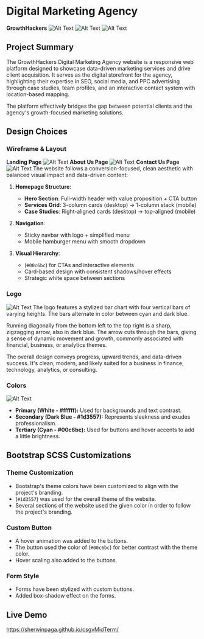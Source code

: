 # Digital Marketing Agency

**GrowthHackers**
![Alt Text](assets/img/prev1.jpg)
![Alt Text](assets/img/prev2.jpg)
![Alt Text](assets/img/prev3.jpg)

## Project Summary

The GrowthHackers Digital Marketing Agency website is a responsive web platform designed to showcase data-driven marketing services and drive client acquisition. It serves as the digital storefront for the agency, highlighting their expertise in SEO, social media, and PPC advertising through case studies, team profiles, and an interactive contact system with location-based mapping.

The platform effectively bridges the gap between potential clients and the agency's growth-focused marketing solutions.

## Design Choices

### Wireframe & Layout
**Landing Page**
![Alt Text](https://github.com/sherwinPAGA/csgvMidTerm/blob/0f47760cf12896e8d4389cabddde50a320bad8fa/assets/wireframes/LANDING%20PAGE.png)
**About Us Page**
![Alt Text](https://github.com/sherwinPAGA/csgvMidTerm/blob/0f47760cf12896e8d4389cabddde50a320bad8fa/assets/wireframes/ABOUT%20PAGE.png)
**Contact Us Page**
![Alt Text](https://github.com/sherwinPAGA/csgvMidTerm/blob/0f47760cf12896e8d4389cabddde50a320bad8fa/assets/wireframes/CONTACT%20PAGE.png)
The website follows a conversion-focused, clean aesthetic with balanced visual impact and data-driven content:

1. **Homepage Structure**:

   - **Hero Section**: Full-width header with value proposition + CTA button
   - **Services Grid**: 3-column cards (desktop) → 1-column stack (mobile)
   - **Case Studies**: Right-aligned cards (desktop) → top-aligned (mobile)

2. **Navigation**:

   - Sticky navbar with logo + simplified menu
   - Mobile hamburger menu with smooth dropdown

3. **Visual Hierarchy**:
   - (`#00c6bc`) for CTAs and interactive elements
   - Card-based design with consistent shadows/hover effects
   - Strategic white space between sections

### Logo
![Alt Text](assets/img/LOGO-1-NO-NAME.jpg)
The logo features a stylized bar chart with four vertical bars of varying heights. The bars alternate in color between cyan and dark blue.

Running diagonally from the bottom left to the top right is a sharp, zigzagging arrow, also in dark blue. The arrow cuts through the bars, giving a sense of dynamic movement and growth, commonly associated with financial, business, or analytics themes.

The overall design conveys progress, upward trends, and data-driven success. It's clean, modern, and likely suited for a business in finance, technology, analytics, or consulting.

### Colors
![Alt Text](https://github.com/sherwinPAGA/csgvMidTerm/blob/0f47760cf12896e8d4389cabddde50a320bad8fa/assets/COLOR%20SCHEME.png)
- **Primary (White - #ffffff):** Used for backgrounds and text contrast.
- **Secondary (Dark Blue - #1d3557):** Represents sleekness and exudes professionalism.
- **Tertiary (Cyan - #00c6bc):** Used for buttons and hover accents to add a little brightness.

## Bootstrap SCSS Customizations

### Theme Customization

- Bootstrap's theme colors have been customized to align with the project's branding.
- (`#1d3557`) was used for the overall theme of the website.
- Several sections of the website used the given color in order to follow the project's branding.

### Custom Button

- A hover animation was added to the buttons.
- The button used the color of (`#00c6bc`) for better contrast with the theme color.
- Hover scaling also added to the buttons.

### Form Style

- Forms have been stylized with custom buttons.
- Added box-shadow effect on the forms.

## Live Demo

https://sherwinpaga.github.io/csgvMidTerm/

